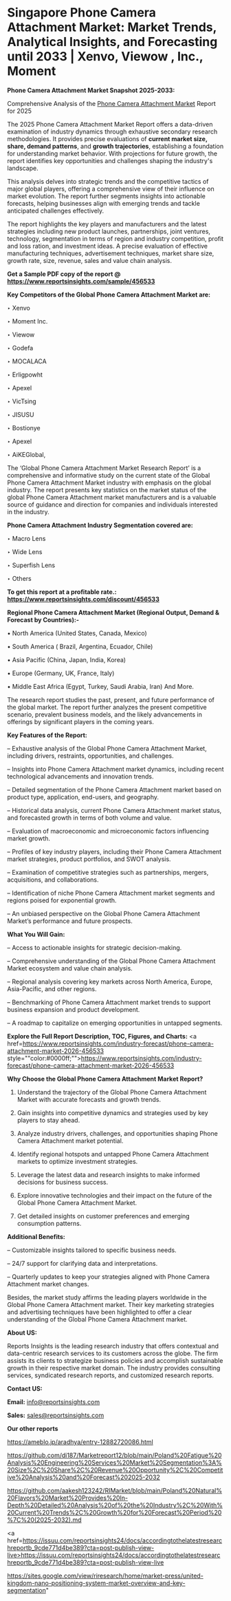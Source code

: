 # Singapore Phone Camera Attachment Market: Market Trends, Analytical Insights, and Forecasting until 2033 | Xenvo, Viewow , Inc., Moment

<strong>Phone Camera Attachment Market Snapshot 2025-2033:</strong>

Comprehensive Analysis of the <a href=https://www.reportsinsights.com/sample/456533>Phone Camera Attachment Market</a> Report for 2025

The 2025 Phone Camera Attachment Market Report offers a data-driven examination of industry dynamics through exhaustive secondary research methodologies. It provides precise evaluations of <strong>current market size, share, demand patterns</strong>, and <strong>growth trajectories</strong>, establishing a foundation for understanding market behavior. With projections for future growth, the report identifies key opportunities and challenges shaping the industry's landscape.

This analysis delves into strategic trends and the competitive tactics of major global players, offering a comprehensive view of their influence on market evolution. The report further segments insights into actionable forecasts, helping businesses align with emerging trends and tackle anticipated challenges effectively.

The report highlights the key players and manufacturers and the latest strategies including new product launches, partnerships, joint ventures, technology, segmentation in terms of region and industry competition, profit and loss ration, and investment ideas. A precise evaluation of effective manufacturing techniques, advertisement techniques, market share size, growth rate, size, revenue, sales and value chain analysis.

<strong>Get a Sample PDF copy of the report @ <a href=https://www.reportsinsights.com/sample/456533 style=color:#0000ff;>https://www.reportsinsights.com/sample/456533</a></strong>

<strong>Key Competitors of the Global Phone Camera Attachment Market are:</strong>

‣ Xenvo

‣ Moment Inc.

‣ Viewow 

‣ Godefa

‣ MOCALACA

‣ Erligpowht

‣ Apexel

‣ VicTsing

‣ JISUSU

‣ Bostionye

‣ Apexel

‣ AiKEGlobal,

The ‘Global Phone Camera Attachment Market Research Report’ is a comprehensive and informative study on the current state of the Global Phone Camera Attachment Market industry with emphasis on the global industry. The report presents key statistics on the market status of the global Phone Camera Attachment market manufacturers and is a valuable source of guidance and direction for companies and individuals interested in the industry.

<strong>Phone Camera Attachment Industry Segmentation covered are:</strong>

‣ Macro Lens

‣ Wide Lens

‣ Superfish Lens

‣ Others

<strong>To get this report at a profitable rate.: <a href=https://www.reportsinsights.com/discount/456533 style=color:#0000ff;>https://www.reportsinsights.com/discount/456533</a></strong>

<strong>Regional Phone Camera Attachment Market (Regional Output, Demand &amp; Forecast by Countries):-</strong>

• North America (United States, Canada, Mexico)

• South America ( Brazil, Argentina, Ecuador, Chile)

• Asia Pacific (China, Japan, India, Korea)

• Europe (Germany, UK, France, Italy)

• Middle East Africa (Egypt, Turkey, Saudi Arabia, Iran) And More.

The research report studies the past, present, and future performance of the global market. The report further analyzes the present competitive scenario, prevalent business models, and the likely advancements in offerings by significant players in the coming years.

<strong>Key Features of the Report:</strong>

– Exhaustive analysis of the Global Phone Camera Attachment Market, including drivers, restraints, opportunities, and challenges.

– Insights into Phone Camera Attachment market dynamics, including recent technological advancements and innovation trends.

– Detailed segmentation of the Phone Camera Attachment market based on product type, application, end-users, and geography.

– Historical data analysis, current Phone Camera Attachment market status, and forecasted growth in terms of both volume and value.

– Evaluation of macroeconomic and microeconomic factors influencing market growth.

– Profiles of key industry players, including their Phone Camera Attachment market strategies, product portfolios, and SWOT analysis.

– Examination of competitive strategies such as partnerships, mergers, acquisitions, and collaborations.

– Identification of niche Phone Camera Attachment market segments and regions poised for exponential growth.

– An unbiased perspective on the Global Phone Camera Attachment Market’s performance and future prospects.

<strong>What You Will Gain:</strong>

– Access to actionable insights for strategic decision-making.

– Comprehensive understanding of the Global Phone Camera Attachment Market ecosystem and value chain analysis.

– Regional analysis covering key markets across North America, Europe, Asia-Pacific, and other regions.

– Benchmarking of Phone Camera Attachment market trends to support business expansion and product development.

– A roadmap to capitalize on emerging opportunities in untapped segments.

<strong>Explore the Full Report Description, TOC, Figures, and Charts:</strong>
<a href=https://www.reportsinsights.com/industry-forecast/phone-camera-attachment-market-2026-456533 style=""color:#0000ff;"">https://www.reportsinsights.com/industry-forecast/phone-camera-attachment-market-2026-456533</a>

<strong>Why Choose the Global Phone Camera Attachment Market Report?</strong>

1. Understand the trajectory of the Global Phone Camera Attachment Market with accurate forecasts and growth trends.

2. Gain insights into competitive dynamics and strategies used by key players to stay ahead.

3. Analyze industry drivers, challenges, and opportunities shaping Phone Camera Attachment market potential.

4. Identify regional hotspots and untapped Phone Camera Attachment markets to optimize investment strategies.

5. Leverage the latest data and research insights to make informed decisions for business success.

6. Explore innovative technologies and their impact on the future of the Global Phone Camera Attachment Market.

7. Get detailed insights on customer preferences and emerging consumption patterns.

<strong>Additional Benefits:</strong>

– Customizable insights tailored to specific business needs.

– 24/7 support for clarifying data and interpretations.

– Quarterly updates to keep your strategies aligned with Phone Camera Attachment market changes.

Besides, the market study affirms the leading players worldwide in the Global Phone Camera Attachment market. Their key marketing strategies and advertising techniques have been highlighted to offer a clear understanding of the Global Phone Camera Attachment market.

<strong><strong>About US</strong>:</strong>

Reports Insights is the leading research industry that offers contextual and data-centric research services to its customers across the globe. The firm assists its clients to strategize business policies and accomplish sustainable growth in their respective market domain. The industry provides consulting services, syndicated research reports, and customized research reports.

<strong>Contact US:</strong>

<p class=><b>Email:</b> <a href=mailto:info@reportsinsights.com>info@reportsinsights.com</a></p>
<p class=><b>Sales:</b> <a href=mailto:sales@reportsinsights.com>sales@reportsinsights.com</a></p>

<strong>Our other reports</strong>

<a href=https://ameblo.jp/aradhya/entry-12882720086.html>https://ameblo.jp/aradhya/entry-12882720086.html</a>

<a href=https://github.com/di187/Marketreport12/blob/main/Poland%20Fatigue%20Analysis%20Engineering%20Services%20Market%20Segmentation%3A%20Size%2C%20Share%2C%20Revenue%20Opportunity%2C%20Competitive%20Analysis%20and%20Forecast%202025-2032>https://github.com/di187/Marketreport12/blob/main/Poland%20Fatigue%20Analysis%20Engineering%20Services%20Market%20Segmentation%3A%20Size%2C%20Share%2C%20Revenue%20Opportunity%2C%20Competitive%20Analysis%20and%20Forecast%202025-2032</a>

<a href=https://github.com/aakesh123242/RIMarket/blob/main/Poland%20Natural%20Flavors%20Market%20Provides%20In-Depth%20Detailed%20Analysis%20of%20the%20Industry%2C%20With%20Current%20Trends%2C%20Growth%20for%20Forecast%20Period%20%7C%20(2025-2032).md>https://github.com/aakesh123242/RIMarket/blob/main/Poland%20Natural%20Flavors%20Market%20Provides%20In-Depth%20Detailed%20Analysis%20of%20the%20Industry%2C%20With%20Current%20Trends%2C%20Growth%20for%20Forecast%20Period%20%7C%20(2025-2032).md</a>

<a href=https://issuu.com/reportsinsights24/docs/accordingtothelatestresearchreportb_9cde771d4be389?cta=post-publish-view-live>https://issuu.com/reportsinsights24/docs/accordingtothelatestresearchreportb_9cde771d4be389?cta=post-publish-view-live</a>

<a href=https://sites.google.com/view/riresearch/home/market-press/united-kingdom-nano-positioning-system-market-overview-and-key-segmentation>https://sites.google.com/view/riresearch/home/market-press/united-kingdom-nano-positioning-system-market-overview-and-key-segmentation</a>"
